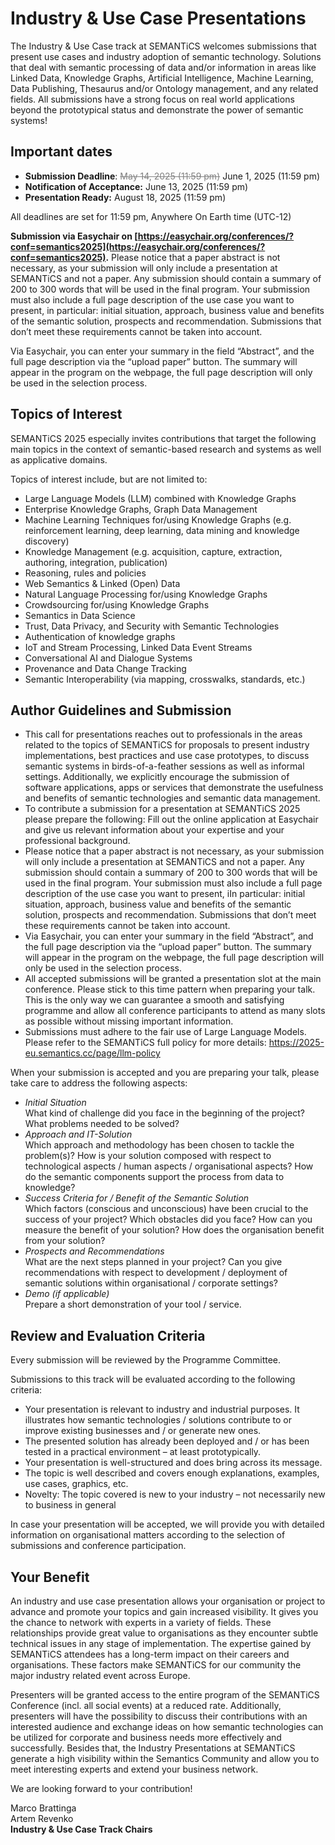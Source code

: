 # Industry & Use Case Presentations

The Industry &amp; Use Case track at SEMANTiCS welcomes submissions that present use cases and industry adoption of semantic technology. Solutions that deal with semantic processing of data and/or information in areas like Linked Data, Knowledge Graphs, Artificial Intelligence, Machine Learning, Data Publishing, Thesaurus and/or Ontology management, and any related fields. All submissions have a strong focus on real world applications beyond the prototypical status and demonstrate the power of semantic systems!

## Important dates

-   **Submission Deadline**: <span style="color:gray; text-decoration: line-through;">May 14, 2025 (11:59 pm)</span>   June 1, 2025 (11:59 pm)
-   **Notification of Acceptance:** June 13, 2025 (11:59 pm)
-   **Presentation Ready:** August 18, 2025 (11:59 pm)

All deadlines are set for 11:59 pm, Anywhere On Earth time (UTC-12)

**Submission via Easychair on [https://easychair.org/conferences/?conf=semantics2025](https://easychair.org/conferences/?conf=semantics2025).** Please notice that a paper abstract is not necessary, as your submission will only include a presentation at SEMANTiCS and not a paper. Any submission should contain a summary of 200 to 300 words that will be used in the final program. Your submission must also include a full page description of the use case you want to present, in particular: initial situation, approach, business value and benefits of the semantic solution, prospects and recommendation. Submissions that don’t meet these requirements cannot be taken into account.

Via Easychair, you can enter your summary in the field “Abstract”, and the full page description via the “upload paper” button. The summary will appear in the program on the webpage, the full page description will only be used in the selection process.

## Topics of Interest

SEMANTiCS 2025 especially invites contributions that target the following main topics in the context of semantic-based research and systems as well as applicative domains.

Topics of interest include, but are not limited to:

-   Large Language Models (LLM) combined with Knowledge Graphs
-   Enterprise Knowledge Graphs, Graph Data Management
-   Machine Learning Techniques for/using Knowledge Graphs (e.g. reinforcement learning, deep learning, data mining and knowledge discovery)
-   Knowledge Management (e.g. acquisition, capture, extraction, authoring, integration, publication)
-   Reasoning, rules and policies
-   Web Semantics & Linked (Open) Data
-   Natural Language Processing for/using Knowledge Graphs
-   Crowdsourcing for/using Knowledge Graphs
-   Semantics in Data Science
-   Trust, Data Privacy, and Security with Semantic Technologies
-   Authentication of knowledge graphs
-   IoT and Stream Processing, Linked Data Event Streams
-   Conversational AI and Dialogue Systems
-   Provenance and Data Change Tracking
-   Semantic Interoperability (via mapping, crosswalks, standards, etc.)

## Author Guidelines and Submission

-   This call for presentations reaches out to professionals in the areas related to the topics of SEMANTiCS for proposals to present industry implementations, best practices and use case prototypes, to discuss semantic systems in birds-of-a-feather sessions as well as informal settings. Additionally, we explicitly encourage the submission of software applications, apps or services that demonstrate the usefulness and benefits of semantic technologies and semantic data management.
-   To contribute a submission for a presentation at SEMANTiCS 2025 please prepare the following: Fill out the online application at Easychair and give us relevant information about your expertise and your professional background.
-   Please notice that a paper abstract is not necessary, as your submission will only include a presentation at SEMANTiCS and not a paper. Any submission should contain a summary of 200 to 300 words that will be used in the final program. Your submission must also include a full page description of the use case you want to present, iIn particular: initial situation, approach, business value and benefits of the semantic solution, prospects and recommendation. Submissions that don’t meet these requirements cannot be taken into account.
-   Via Easychair, you can enter your summary in the field “Abstract”, and the full page description via the “upload paper” button. The summary will appear in the program on the webpage, the full page description will only be used in the selection process.
-   All accepted submissions will be granted a presentation slot at the main conference. Please stick to this time pattern when preparing your talk. This is the only way we can guarantee a smooth and satisfying programme and allow all conference participants to attend as many slots as possible without missing important information.
-   Submissions must adhere to the fair use of Large Language Models. Please refer to the SEMANTiCS full policy for more details: https://2025-eu.semantics.cc/page/llm-policy

When your submission is accepted and you are preparing your talk, please take care to address the following aspects:

-   _Initial Situation_  
     What kind of challenge did you face in the beginning of the project? What problems needed to be solved?
-   _Approach and IT-Solution_  
     Which approach and methodology has been chosen to tackle the problem(s)? How is your solution composed with respect to technological aspects / human aspects / organisational aspects? How do the semantic components support the process from data to knowledge?
-   _Success Criteria for / Benefit of the Semantic Solution_  
     Which factors (conscious and unconscious) have been crucial to the success of your project? Which obstacles did you face? How can you measure the benefit of your solution? How does the organisation benefit from your solution?
-   _Prospects and Recommendations_  
     What are the next steps planned in your project? Can you give recommendations with respect to development / deployment of semantic solutions within organisational / corporate settings?
-   _Demo (if applicable)_  
     Prepare a short demonstration of your tool / service.

## Review and Evaluation Criteria

Every submission will be reviewed by the Programme Committee.

Submissions to this track will be evaluated according to the following criteria:

-   Your presentation is relevant to industry and industrial purposes. It illustrates how semantic technologies / solutions contribute to or improve existing businesses and / or generate new ones.
-   The presented solution has already been deployed and / or has been tested in a practical environment – at least prototypically.
-   Your presentation is well-structured and does bring across its message.
-   The topic is well described and covers enough explanations, examples, use cases, graphics, etc.
-   Novelty: The topic covered is new to your industry – not necessarily new to business in general

In case your presentation will be accepted, we will provide you with detailed information on organisational matters according to the selection of submissions and conference participation.

## Your Benefit

An industry and use case presentation allows your organisation or project to advance and promote your topics and gain increased visibility. It gives you the chance to network with experts in a variety of fields. These relationships provide great value to organisations as they encounter subtle technical issues in any stage of implementation. The expertise gained by SEMANTiCS attendees has a long-term impact on their careers and organisations. These factors make SEMANTiCS for our community the major industry related event across Europe.

Presenters will be granted access to the entire program of the SEMANTiCS Conference (incl. all social events) at a reduced rate. Additionally, presenters will have the possibility to discuss their contributions with an interested audience and exchange ideas on how semantic technologies can be utilized for corporate and business needs more effectively and successfully. Besides that, the Industry Presentations at SEMANTiCS generate a high visibility within the Semantics Community and allow you to meet interesting experts and extend your business network.

We are looking forward to your contribution!

Marco Brattinga  
Artem Revenko  
**Industry & Use Case Track Chairs**
